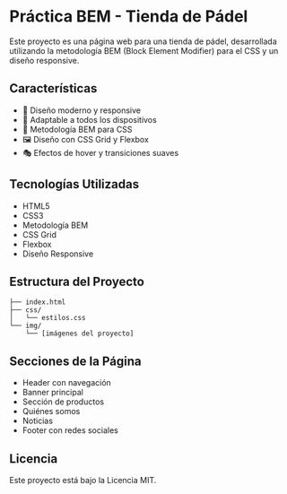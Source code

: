 # Práctica BEM - Tienda de Pádel

Este proyecto es una página web para una tienda de pádel, desarrollada utilizando la metodología BEM (Block Element Modifier) para el CSS y un diseño responsive.

## Características

- 🎨 Diseño moderno y responsive
- 📱 Adaptable a todos los dispositivos
- 🎯 Metodología BEM para CSS
- 🖼️ Diseño con CSS Grid y Flexbox
- 🎭 Efectos de hover y transiciones suaves

## Tecnologías Utilizadas

- HTML5
- CSS3
- Metodología BEM
- CSS Grid
- Flexbox
- Diseño Responsive

## Estructura del Proyecto

```
├── index.html
├── css/
│   └── estilos.css
└── img/
    └── [imágenes del proyecto]
```

## Secciones de la Página

- Header con navegación
- Banner principal
- Sección de productos
- Quiénes somos
- Noticias
- Footer con redes sociales

## Licencia

Este proyecto está bajo la Licencia MIT. 